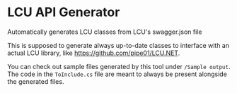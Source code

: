 # LCU API Generator
Automatically generates LCU classes from LCU's swagger.json file

This is supposed to generate always up-to-date classes to interface with an actual LCU library, like https://github.com/pipe01/LCU.NET.

You can check out sample files generated by this tool under `/Sample output`. The code in the `ToInclude.cs` file are meant to always be present alongside the generated files.
